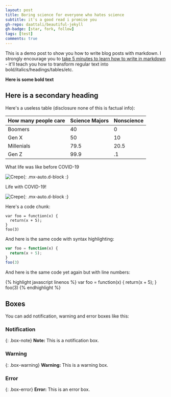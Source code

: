 ```yaml
---
layout: post
title: Boring science for everyone who hates science 
subtitle: it's a good read i promise you 
gh-repo: daattali/beautiful-jekyll
gh-badge: [star, fork, follow]
tags: [test]
comments: true
---
```


This is a demo post to show you how to write blog posts with markdown.  I strongly encourage you to [take 5 minutes to learn how to write in markdown](https://markdowntutorial.com/) - it'll teach you how to transform regular text into bold/italics/headings/tables/etc.

**Here is some bold text**

## Here is a secondary heading

Here's a useless table (disclosure none of this is factual info):

| How many people care | Science Majors | Nonscience |
| :------ |:--- | :--- |
| Boomers | 40 | 0 |
| Gen X | 50 | 10 |
| Millenials | 79.5  | 20.5 |
| Gen Z | 99.9 | .1 |


What life was like before COVID-19

![Crepe](https://viewofthearts.files.wordpress.com/2019/06/img_2379.jpg){: .mx-auto.d-block :}

Life with COVID-19!

![Crepe](https://images.theconversation.com/files/332607/original/file-20200505-83757-s7cflj.jpg){: .mx-auto.d-block :}

Here's a code chunk:

~~~
var foo = function(x) {
  return(x + 5);
}
foo(3)
~~~

And here is the same code with syntax highlighting:

```javascript
var foo = function(x) {
  return(x + 5);
}
foo(3)
```

And here is the same code yet again but with line numbers:

{% highlight javascript linenos %}
var foo = function(x) {
  return(x + 5);
}
foo(3)
{% endhighlight %}

## Boxes
You can add notification, warning and error boxes like this:

### Notification

{: .box-note}
**Note:** This is a notification box.

### Warning

{: .box-warning}
**Warning:** This is a warning box.

### Error

{: .box-error}
**Error:** This is an error box.
